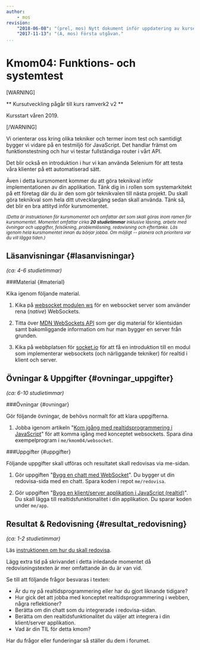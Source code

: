 ```yaml
---
author:
    - mos
revision:
    "2018-06-08": "(prel, mos) Nytt dokument inför uppdatering av kursen."
    "2017-11-13": "(A, mos) Första utgåvan."
...
```

Kmom04: Funktions- och systemtest
==================================

[WARNING]

** Kursutveckling pågår till kurs ramverk2 v2 **

Kursstart våren 2019.

[/WARNING]

Vi orienterar oss kring olika tekniker och termer inom test och samtidigt bygger vi vidare på en testmiljö för JavaScript. Det handlar främst om funktionstestning och hur vi testar fullständiga router i vårt API.

Det blir också en introduktion i hur vi kan använda Selenium för att testa våra klienter på ett automatiserad sätt.


<!--more-->



Även i detta kursmoment kommer du att göra teknikval inför implementationen av din applikation. Tänk dig in i rollen som systemarkitekt på ett företag där du är den som gör teknikvalen till nästa projekt. Du skall göra teknikval som hela ditt utvecklargäng sedan skall använda. Tänk så, det blir en bra attityd inför kursmomentet.



<small><i>(Detta är instruktionen för kursmomentet och omfattar det som skall göras inom ramen för kursmomentet. Momentet omfattar cirka **20 studietimmar** inklusive läsning, arbete med övningar och uppgifter, felsökning, problemlösning, redovisning och eftertanke. Läs igenom hela kursmomentet innan du börjar jobba. Om möjligt -- planera och prioritera var du vill lägga tiden.)</i></small>



Läsanvisningar  {#lasanvisningar}
---------------------------------

*(ca: 4-6 studietimmar)*



###Material {#material}

Kika igenom följande material.

1. Kika på [websocket modulen ws](https://github.com/websockets/ws) för en websocket server som använder rena (_native_) WebSockets.

1. Titta över [MDN WebSockets API](https://developer.mozilla.org/en-US/docs/Web/API/WebSockets_API) som ger dig material för klientsidan samt bakomliggande information om hur man bygger en server från grunden.

1. Kika på webbplatsen för [socket.io](https://socket.io/) för att få en introduktion till en modul som implementerar websockets (och närliggande tekniker) för realtid i klient och server.

<!--
1. Bekanta dig översiktligt med [Selenium WebDriver](http://www.seleniumhq.org/) på dess webbplats. Det är programvara som ger oss möjlighet att skriva funktionstester och exekvera dem via en webbläsare.
-->



Övningar & Uppgifter  {#ovningar_uppgifter}
-------------------------------------------

*(ca: 6-10 studietimmar)*



###Övningar {#ovningar}

Gör följande övningar, de behövs normalt för att klara uppgifterna.

1. Jobba igenom artikeln "[Kom igång med realtidsprogrammering i JavaScript](kunskap/kom-igang-med-realtidsprogrammering-i-javascript)" för att komma igång med konceptet websockets. Spara dina exempelprogram i `me/kmom04/websocket`.

<!--
1. Jobba igenom artikeln "[Kom igång med funktionstester i JavaScript](kunskap/kom-igang-med-funktionstester-i-javascript)" för att komma igång med konceptet websockets. Spara dina exempelprogram i `me/kmom04/functest`.
-->



###Uppgifter {#uppgifter}

Följande uppgifter skall utföras och resultatet skall redovisas via me-sidan.

1. Gör uppgiften "[Bygg en chatt med WebSocket](uppgift/bygg-en-chatt-med-websocket)". Du bygger ut din redovisa-sida med en chatt. Spara koden i repot `me/redovisa`.

1. Gör uppgiften "[Bygg en klient/server applikation i JavaScript  (realtid)](uppgift/bygg-en-klient-server-applikation-i-javascript-realtid)". Du skall lägga till realtidsfunktionalitet i din applikation. Du sparar koden under `me/app`.



Resultat & Redovisning  {#resultat_redovisning}
-----------------------------------------------

*(ca: 1-2 studietimmar)*

Läs [instruktionen om hur du skall redovisa](./../redovisa).

Lägg extra tid på skrivandet i detta inledande momentet då redovisningstexten är mer omfattande än du är van vid.

Se till att följande frågor besvaras i texten:

* Är du ny på realtidsprogrammering eller har du gjort liknande tidigare?
* Hur gick det att jobba med konceptet realtidsprogrammering i webben, några reflektioner?
* Berätta om din chatt som du integrerade i redovisa-sidan.
* Berätta om den realtidsfunktionalitet du väljer att integrera i din klient/server applikation.
* Vad är din TIL för detta kmom?

Har du frågor eller funderingar så ställer du dem i forumet.
